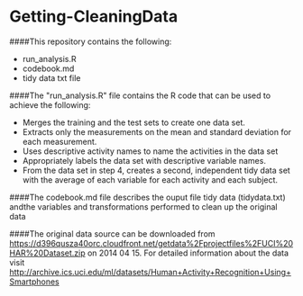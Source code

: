 # Getting-CleaningData

####This repository contains the following:
- run_analysis.R
- codebook.md
- tidy data txt file

####The "run_analysis.R" file contains the R code that can be used to achieve the following: 
- Merges the training and the test sets to create one data set.
- Extracts only the measurements on the mean and standard deviation for each measurement. 
- Uses descriptive activity names to name the activities in the data set
- Appropriately labels the data set with descriptive variable names. 
- From the data set in step 4, creates a second, independent tidy data set with the average of each variable for each activity and each subject.

####The codebook.md file describes the ouput file tidy data (tidydata.txt) andthe variables and transformations performed to clean up the original data

####The original data source can be downloaded from https://d396qusza40orc.cloudfront.net/getdata%2Fprojectfiles%2FUCI%20HAR%20Dataset.zip on 2014 04 15. For detailed information about the data visit http://archive.ics.uci.edu/ml/datasets/Human+Activity+Recognition+Using+Smartphones

